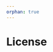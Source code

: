 ```yaml
---
orphan: true
---
```


# License

```{include} ../LICENSE

```
                                                   